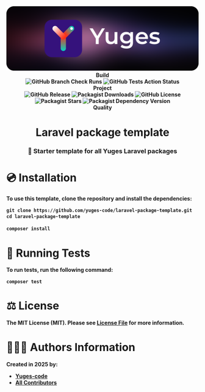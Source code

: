 <div align="center">
    <img src="https://raw.githubusercontent.com/yuges-code/laravel-package-template/master/assets/logo.png">
</div>

<div align="center">
    <b>Build<b>
    <div>
        <img
            alt="GitHub Branch Check Runs"
            src="https://img.shields.io/github/check-runs/yuges-code/laravel-package/main"
        >
        <img
            alt="GitHub Tests Action Status"
            src="https://img.shields.io/github/actions/workflow/status/yuges-code/laravel-package/testing.yml?branch=main&label=tests&style=flat-square"
        >
    </div>
</div>

<div align="center">
    <b>Project</b>
    <div>
        <img alt="GitHub Release" src="https://img.shields.io/github/v/release/yuges-code/laravel-package">
        <img alt="Packagist Downloads" src="https://img.shields.io/packagist/dt/yuges-code/laravel-package">
        <img alt="GitHub License" src="https://img.shields.io/github/license/yuges-code/laravel-package">
        <img alt="Packagist Stars" src="https://img.shields.io/packagist/stars/yuges-code/laravel-package">
        <img
            alt="Packagist Dependency Version"
            src="https://img.shields.io/packagist/dependency-v/yuges-code/laravel-package/php"
        >
    </div>
</div>

<div align="center">
    <b>Quality</b>
</div>

<div align="center">
    <h1>Laravel package template</h1>
</div>

<div align="center">
    <h3>🚀 Starter template for all Yuges Laravel packages</h3>
</div>

# 💿 Installation

To use this template, clone the repository and install the dependencies:

```
git clone https://github.com/yuges-code/laravel-package-template.git
cd laravel-package-template

composer install
```

# 🧪 Running Tests

To run tests, run the following command:

```
composer test
```

# ⚖️ License

The MIT License (MIT). Please see [License File](LICENSE.md) for more information.

# 🙆🏼‍♂️ Authors Information

Created in 2025 by:

- [Yuges-code](https://github.com/yuges-code)
- [All Contributors](../../contributors)
